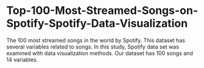 # Top-100-Most-Streamed-Songs-on-Spotify-Spotify-Data-Visualization
The 100 most streamed songs in the world by Spotify. This dataset has several variables related to songs. In this study, Spotify data set was examined with data visualization methods. Our dataset has 100 songs and 14 variables.
